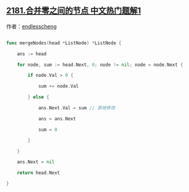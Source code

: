 ## [2181.合并零之间的节点 中文热门题解1](https://leetcode.cn/problems/merge-nodes-in-between-zeros/solutions/100000/jian-ji-xie-fa-by-endlesscheng-c4gf)

作者：[endlesscheng](https://leetcode.cn/u/endlesscheng)
```go
func mergeNodes(head *ListNode) *ListNode {
	ans := head
	for node, sum := head.Next, 0; node != nil; node = node.Next {
		if node.Val > 0 {
			sum += node.Val
		} else {
			ans.Next.Val = sum // 原地修改
			ans = ans.Next
			sum = 0
		}
	}
	ans.Next = nil
	return head.Next
}
```